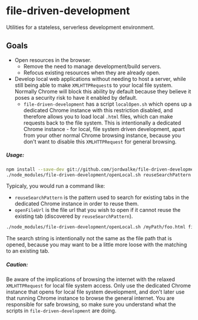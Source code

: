 # file-driven-development
Utilities for a stateless, serverless development environment.


## Goals
- Open resources in the browser.
  - Remove the need to manage development/build servers.
  - Refocus existing resources when they are already open.
- Develop local web applications without needing to host a server, while still being able to make `XMLHTTPRequest`s to your local file system. Normally Chrome will block this ability by default because they believe it poses a security risk to have it enabled by default.
  - `file-driven-development` has a script `localOpen.sh` which opens up a dedicated Chrome instance with this restriction disabled, and therefore allows you to load local `.html` files, which can make requests back to the file system. This is intentionally a dedicated Chrome instance - for local, file system driven development, apart from your other normal Chrome browsing instance, because you don't want to disable this `XMLHTTPRequest` for general browsing.

##### Usage:

```sh
npm install --save-dev git://github.com/jordwalke/file-driven-development.git
./node_modules/file-driven-development/openLocal.sh reuseSearchPattern openFileUrl
```

Typicaly, you would run a command like:


- `reuseSearchPattern` is the pattern used to search for existing tabs in the dedicated Chrome instance in order to reuse them.
- `openFileUrl` is the file url that you wish to open if it cannot reuse the existing tab (discovered by `reuseSearchPattern`).

```sh
./node_modules/file-driven-development/openLocal.sh /myPath/foo.html file:///myPath/foo.html
```

The search string is intentionally not the same as the file path that is opened, because you may want to be a little more loose with the matching to an existing tab. 

##### Caution:

Be aware of the implications of browsing the internet with the relaxed `XMLHTTPRequest` for local file system access. Only use the dedicated Chrome instance that opens for local file system development, and don't later use that running Chrome instance to browse the general internet. You are responsible for safe browsing, so make sure you understand what the scripts in `file-driven-development` are doing.
